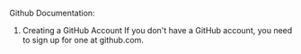 Github Documentation:

1. Creating a GitHub Account
If you don't have a GitHub account, you need to sign up for one at github.com.
